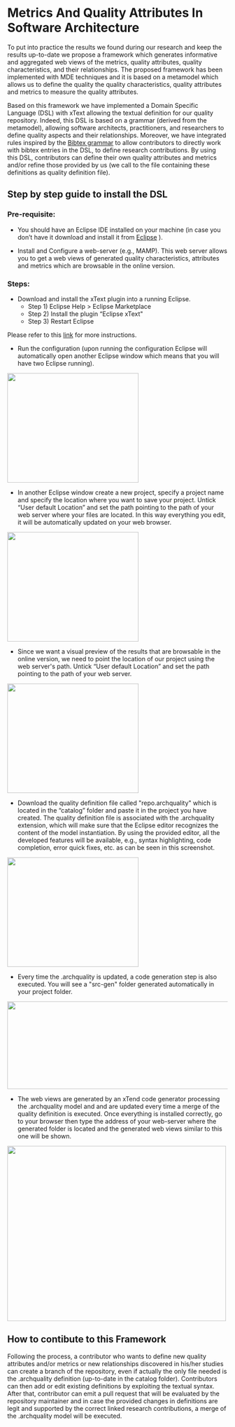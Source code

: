 # Metrics And Quality Attributes In Software Architecture

To put into practice the results we found during our research and keep the results up-to-date we propose a framework which generates informative and aggregated web views of the metrics, quality attributes, quality characteristics, and their relationships. The proposed framework has been implemented with MDE techniques and it is based on a metamodel which allows us to define the quality the quality characteristics, quality attributes and metrics to measure the quality attributes.



Based on this framework we have implemented a Domain Specific Language (DSL) with xText allowing the textual definition for our quality repository. Indeed, this DSL is based on a grammar (derived from the metamodel), allowing software architects, practitioners, and researchers to define quality aspects and their relationships. Moreover, we have integrated rules inspired by the [Bibtex grammar](https://slebok.github.io/zoo/markup/textual/bibtex/bibtex/hillairet/extracted/index.html) to allow contributors to directly work with bibtex entries in the DSL, to define research contributions. By using this DSL, contributors can define their own quality attributes and metrics and/or refine those provided by us (we call to the file containing these definitions as quality definition file).

## Step by step guide to install the DSL

### Pre-requisite:

* You should have an Eclipse IDE installed on your machine (in case you don’t have it download and install it from [Eclipse](https://www.eclipse.org/downloads/) ).

* Install and Configure a web-server (e.g., MAMP). This web server allows you to get a web views of generated quality characteristics, attributes and metrics which are browsable in the online version.


### Steps:
* Download and install the xText plugin into a running Eclipse.
  * Step 1) Eclipse Help > Eclipse Marketplace
  * Step 2) Install the plugin “Eclipse xText"
  * Step 3) Restart Eclipse


Please refer to this [link](https://www.eclipse.org/Xtext/download.html) for  more instructions.

* Run the configuration (upon running the configuration Eclipse will automatically open another Eclipse window which means that you will have two Eclipse running).

<img src="https://github.com/xxyyzzaa/QAandMetricsForArch/blob/main/assets/7.png" width="300" height="250">

* In another Eclipse window create a new project, specify a project name and specify the location where you want to save your project. Untick “User default Location” and set the path pointing to the path of your web server where your files are located. In this way everything you edit, it will be automatically updated on your web browser.
<img src="https://github.com/xxyyzzaa/QAandMetricsForArch/blob/main/assets/2.png" width="300" height="250">

* Since we want a visual preview of the results that are browsable in the online version, we need to point the location of our project using the web server's path. Untick “User default Location” and set the path pointing to the path of your web server.


<img src="https://github.com/xxyyzzaa/QAandMetricsForArch/blob/main/assets/3.png" width="300" height="250">


* Download the quality definition file called "repo.archquality" which is located in the “catalog” folder and paste it in the project you have created. The quality definition file is associated with the .archquality extension, which will make sure that the Eclipse editor recognizes the content of the model instantiation. By using the provided editor, all the developed features will be available, e.g., syntax highlighting, code completion, error quick fixes, etc. as can be seen in this screenshot.

<img src="https://github.com/xxyyzzaa/QAandMetricsForArch/blob/main/assets/4.png" width="300" height="250">


* Every time the .archquality is updated, a code generation step is also executed. You will see a "src-gen" folder generated automatically in your project folder.

<img src="https://github.com/xxyyzzaa/QAandMetricsForArch/blob/main/assets/9.png" width="800" height="200">

* The web views are generated by an xTend code generator processing the .archquality model and and are updated every time a merge of the quality definition is executed. Once everything is installed correctly, go to your browser then type the address of your web-server where the generated folder is located and the generated web views similar to this one will be shown. 

<img src="https://github.com/xxyyzzaa/QAandMetricsForArch/blob/main/assets/5.png" width="500" height="400">


## How to contibute to this Framework

Following the process, a contributor who wants to define new quality attributes and/or metrics or new relationships discovered in his/her studies can create a branch of the repository, even if actually the only file needed is the .archquality definition (up-to-date in the catalog folder). Contributors can then add or edit existing definitions by exploiting the textual syntax. After that, contributor can emit a pull request that will be evaluated by the repository maintainer and in case the provided changes in definitions are legit and supported by the correct linked research contributions, a merge of the .archquality model will be executed. 




